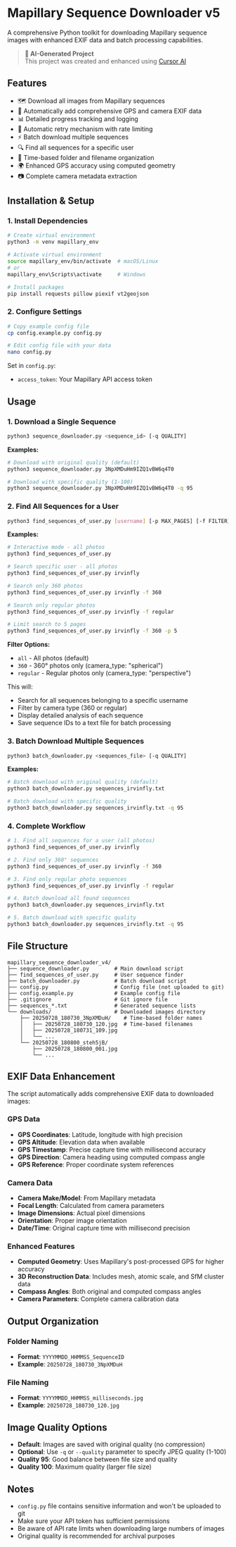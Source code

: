 # Mapillary Sequence Downloader v5

A comprehensive Python toolkit for downloading Mapillary sequence images with enhanced EXIF data and batch processing capabilities.

> **🤖 AI-Generated Project**  
> This project was created and enhanced using [Cursor AI](https://cursor.sh/)

## Features

- 🗺️ Download all images from Mapillary sequences
- 📍 Automatically add comprehensive GPS and camera EXIF data
- 📊 Detailed progress tracking and logging
- 🔄 Automatic retry mechanism with rate limiting
- ⚡ Batch download multiple sequences
- 🔍 Find all sequences for a specific user
- 📅 Time-based folder and filename organization
- 🌍 Enhanced GPS accuracy using computed geometry
- 📷 Complete camera metadata extraction

## Installation & Setup

### 1. Install Dependencies

```bash
# Create virtual environment
python3 -m venv mapillary_env

# Activate virtual environment
source mapillary_env/bin/activate  # macOS/Linux
# or
mapillary_env\Scripts\activate     # Windows

# Install packages
pip install requests pillow piexif vt2geojson
```

### 2. Configure Settings

```bash
# Copy example config file
cp config.example.py config.py

# Edit config file with your data
nano config.py
```

Set in `config.py`:

- `access_token`: Your Mapillary API access token

## Usage

### 1. Download a Single Sequence

```bash
python3 sequence_downloader.py <sequence_id> [-q QUALITY]
```

**Examples:**

```bash
# Download with original quality (default)
python3 sequence_downloader.py 3NpXMDuHm9IZQ1vBW6q4T0

# Download with specific quality (1-100)
python3 sequence_downloader.py 3NpXMDuHm9IZQ1vBW6q4T0 -q 95
```

### 2. Find All Sequences for a User

```bash
python3 find_sequences_of_user.py [username] [-p MAX_PAGES] [-f FILTER]
```

**Examples:**

```bash
# Interactive mode - all photos
python3 find_sequences_of_user.py

# Search specific user - all photos
python3 find_sequences_of_user.py irvinfly

# Search only 360 photos
python3 find_sequences_of_user.py irvinfly -f 360

# Search only regular photos
python3 find_sequences_of_user.py irvinfly -f regular

# Limit search to 5 pages
python3 find_sequences_of_user.py irvinfly -f 360 -p 5
```

**Filter Options:**

- `all` - All photos (default)
- `360` - 360° photos only (camera_type: "spherical")
- `regular` - Regular photos only (camera_type: "perspective")

This will:

- Search for all sequences belonging to a specific username
- Filter by camera type (360 or regular)
- Display detailed analysis of each sequence
- Save sequence IDs to a text file for batch processing

### 3. Batch Download Multiple Sequences

```bash
python3 batch_downloader.py <sequences_file> [-q QUALITY]
```

**Examples:**

```bash
# Batch download with original quality (default)
python3 batch_downloader.py sequences_irvinfly.txt

# Batch download with specific quality
python3 batch_downloader.py sequences_irvinfly.txt -q 95
```

### 4. Complete Workflow

```bash
# 1. Find all sequences for a user (all photos)
python3 find_sequences_of_user.py irvinfly

# 2. Find only 360° sequences
python3 find_sequences_of_user.py irvinfly -f 360

# 3. Find only regular photo sequences
python3 find_sequences_of_user.py irvinfly -f regular

# 4. Batch download all found sequences
python3 batch_downloader.py sequences_irvinfly.txt

# 5. Batch download with specific quality
python3 batch_downloader.py sequences_irvinfly.txt -q 95
```

## File Structure

```text
mapillary_sequence_downloader_v4/
├── sequence_downloader.py        # Main download script
├── find_sequences_of_user.py     # User sequence finder
├── batch_downloader.py           # Batch download script
├── config.py                     # Config file (not uploaded to git)
├── config.example.py             # Example config file
├── .gitignore                    # Git ignore file
├── sequences_*.txt               # Generated sequence lists
└── downloads/                    # Downloaded images directory
    ├── 20250728_180730_3NpXMDuH/    # Time-based folder names
    │   ├── 20250728_180730_120.jpg  # Time-based filenames
    │   ├── 20250728_180731_109.jpg
    │   └── ...
    └── 20250728_180800_steh5jB/
        ├── 20250728_180800_001.jpg
        └── ...
```

## EXIF Data Enhancement

The script automatically adds comprehensive EXIF data to downloaded images:

### GPS Data

- **GPS Coordinates**: Latitude, longitude with high precision
- **GPS Altitude**: Elevation data when available
- **GPS Timestamp**: Precise capture time with millisecond accuracy
- **GPS Direction**: Camera heading using computed compass angle
- **GPS Reference**: Proper coordinate system references

### Camera Data

- **Camera Make/Model**: From Mapillary metadata
- **Focal Length**: Calculated from camera parameters
- **Image Dimensions**: Actual pixel dimensions
- **Orientation**: Proper image orientation
- **Date/Time**: Original capture time with millisecond precision

### Enhanced Features

- **Computed Geometry**: Uses Mapillary's post-processed GPS for higher accuracy
- **3D Reconstruction Data**: Includes mesh, atomic scale, and SfM cluster data
- **Compass Angles**: Both original and computed compass angles
- **Camera Parameters**: Complete camera calibration data

## Output Organization

### Folder Naming

- **Format**: `YYYYMMDD_HHMMSS_SequenceID`
- **Example**: `20250728_180730_3NpXMDuH`

### File Naming

- **Format**: `YYYYMMDD_HHMMSS_milliseconds.jpg`
- **Example**: `20250728_180730_120.jpg`

## Image Quality Options

- **Default**: Images are saved with original quality (no compression)
- **Optional**: Use `-q` or `--quality` parameter to specify JPEG quality (1-100)
- **Quality 95**: Good balance between file size and quality
- **Quality 100**: Maximum quality (larger file size)

## Notes

- `config.py` file contains sensitive information and won't be uploaded to git
- Make sure your API token has sufficient permissions
- Be aware of API rate limits when downloading large numbers of images
- Original quality is recommended for archival purposes
